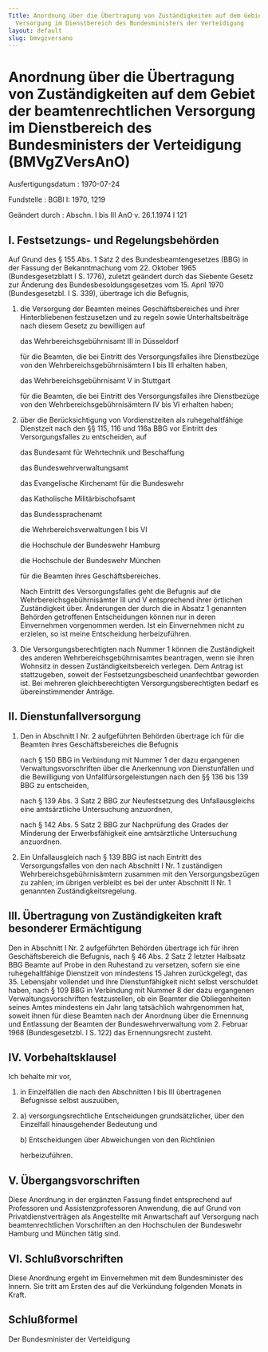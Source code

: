 ```yaml
---
Title: Anordnung über die Übertragung von Zuständigkeiten auf dem Gebiet der beamtenrechtlichen
  Versorgung im Dienstbereich des Bundesministers der Verteidigung
layout: default
slug: bmvgzversano
---
```


# Anordnung über die Übertragung von Zuständigkeiten auf dem Gebiet der beamtenrechtlichen Versorgung im Dienstbereich des Bundesministers der Verteidigung (BMVgZVersAnO)

Ausfertigungsdatum
:   1970-07-24

Fundstelle
:   BGBl I: 1970, 1219

Geändert durch
:   Abschn. I bis III AnO v. 26.1.1974 I 121


## I. Festsetzungs- und Regelungsbehörden

Auf Grund des § 155 Abs. 1 Satz 2 des Bundesbeamtengesetzes (BBG) in
der Fassung der Bekanntmachung vom 22. Oktober 1965 (Bundesgesetzblatt
I S. 1776), zuletzt geändert durch das Siebente Gesetz zur Änderung
des Bundesbesoldungsgesetzes vom 15. April 1970 (Bundesgesetzbl. I S.
339), übertrage ich die Befugnis,

1.  die Versorgung der Beamten meines Geschäftsbereiches und ihrer
    Hinterbliebenen festzusetzen und zu regeln sowie Unterhaltsbeiträge
    nach diesem Gesetz zu bewilligen auf

    das Wehrbereichsgebührnisamt III in Düsseldorf

    für die Beamten, die bei Eintritt des Versorgungsfalles ihre
    Dienstbezüge von den Wehrbereichsgebührnisämtern I bis III erhalten
    haben,

    das Wehrbereichsgebührnisamt V in Stuttgart

    für die Beamten, die bei Eintritt des Versorgungsfalles ihre
    Dienstbezüge von den Wehrbereichsgebührnisämtern IV bis VI erhalten
    haben;


2.  über die Berücksichtigung von Vordienstzeiten als ruhegehaltfähige
    Dienstzeit nach den §§ 115, 116 und 116a BBG vor Eintritt des
    Versorgungsfalles zu entscheiden, auf

    das Bundesamt für Wehrtechnik und Beschaffung

    das Bundeswehrverwaltungsamt

    das Evangelische Kirchenamt für die Bundeswehr

    das Katholische Militärbischofsamt

    das Bundessprachenamt

    die Wehrbereichsverwaltungen I bis VI

    die Hochschule der Bundeswehr Hamburg

    die Hochschule der Bundeswehr München

    für die Beamten ihres Geschäftsbereiches.

    Nach Eintritt des Versorgungsfalles geht die Befugnis auf die
    Wehrbereichsgebührnisämter III und V entsprechend ihrer örtlichen
    Zuständigkeit über. Änderungen der durch die in Absatz 1 genannten
    Behörden getroffenen Entscheidungen können nur in deren Einvernehmen
    vorgenommen werden. Ist ein Einvernehmen nicht zu erzielen, so ist
    meine Entscheidung herbeizuführen.


3.  Die Versorgungsberechtigten nach Nummer 1 können die Zuständigkeit des
    anderen Wehrbereichsgebührnisamtes beantragen, wenn sie ihren Wohnsitz
    in dessen Zuständigkeitsbereich verlegen. Dem Antrag ist stattzugeben,
    soweit der Festsetzungsbescheid unanfechtbar geworden ist. Bei
    mehreren gleichberechtigten Versorgungsberechtigten bedarf es
    übereinstimmender Anträge.





## II. Dienstunfallversorgung


1.  Den in Abschnitt I Nr. 2 aufgeführten Behörden übertrage ich für die
    Beamten ihres Geschäftsbereiches die Befugnis

    nach § 150 BBG in Verbindung mit Nummer 1 der dazu ergangenen
    Verwaltungsvorschriften über die Anerkennung von Dienstunfällen und
    die Bewilligung von Unfallfürsorgeleistungen nach den §§ 136 bis 139
    BBG zu entscheiden,

    nach § 139 Abs. 3 Satz 2 BBG zur Neufestsetzung des Unfallausgleichs
    eine amtsärztliche Untersuchung anzuordnen,

    nach § 142 Abs. 5 Satz 2 BBG zur Nachprüfung des Grades der Minderung
    der Erwerbsfähigkeit eine amtsärztliche Untersuchung anzuordnen.


2.  Ein Unfallausgleich nach § 139 BBG ist nach Eintritt des
    Versorgungsfalles von den nach Abschnitt I Nr. 1 zuständigen
    Wehrbereichsgebührnisämtern zusammen mit den Versorgungsbezügen zu
    zahlen; im übrigen verbleibt es bei der unter Abschnitt II Nr. 1
    genannten Zuständigkeitsregelung.





## III. Übertragung von Zuständigkeiten kraft besonderer Ermächtigung

Den in Abschnitt I Nr. 2 aufgeführten Behörden übertrage ich für ihren
Geschäftsbereich die Befugnis,
nach § 46 Abs. 2 Satz 2 letzter Halbsatz BBG Beamte auf Probe in den
Ruhestand zu versetzen, sofern sie eine ruhegehaltfähige Dienstzeit
von mindestens 15 Jahren zurückgelegt, das 35. Lebensjahr vollendet
und ihre Dienstunfähigkeit nicht selbst verschuldet haben,
nach § 109 BBG in Verbindung mit Nummer 8 der dazu ergangenen
Verwaltungsvorschriften festzustellen, ob ein Beamter die
Obliegenheiten seines Amtes mindestens ein Jahr lang tatsächlich
wahrgenommen hat, soweit ihnen für diese Beamten nach der Anordnung
über die Ernennung und Entlassung der Beamten der Bundeswehrverwaltung
vom 2. Februar 1968 (Bundesgesetzbl. I S. 122) das Ernennungsrecht
zusteht.


## IV. Vorbehaltsklausel

Ich behalte mir vor,

1.  in Einzelfällen die nach den Abschnitten I bis III übertragenen
    Befugnisse selbst auszuüben,


2.
    a)  versorgungsrechtliche Entscheidungen grundsätzlicher, über den
        Einzelfall hinausgehender Bedeutung und


    b)  Entscheidungen über Abweichungen von den Richtlinien




    herbeizuführen.





## V. Übergangsvorschriften

Diese Anordnung in der ergänzten Fassung findet entsprechend auf
Professoren und Assistenzprofessoren Anwendung, die auf Grund von
Privatdienstverträgen als Angestellte mit Anwartschaft auf Versorgung
nach beamtenrechtlichen Vorschriften an den Hochschulen der Bundeswehr
Hamburg und München tätig sind.


## VI. Schlußvorschriften

Diese Anordnung ergeht im Einvernehmen mit dem Bundesminister des
Innern. Sie tritt am Ersten des auf die Verkündung folgenden Monats in
Kraft.


## Schlußformel

Der Bundesminister der Verteidigung

